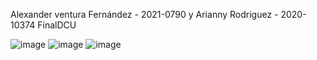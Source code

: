  Alexander ventura Fernández - 2021-0790 y Arianny Rodriguez - 2020-10374
 FinalDCU
 
 ![image](https://user-images.githubusercontent.com/94939445/185766546-550eb5b4-ee6d-47b6-a7ca-5017d9cfc73a.png)
![image](https://user-images.githubusercontent.com/94939445/185766550-076e1e6c-d2b4-4a41-8474-b83c9ffe7d84.png)
![image](https://user-images.githubusercontent.com/94939445/185766599-c9023225-c459-4a9f-9d55-d92511c4d297.png)
